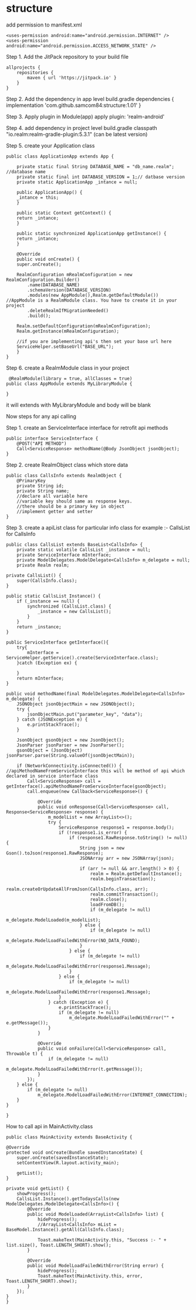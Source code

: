 # structure

add permission to manifest.xml

    <uses-permission android:name="android.permission.INTERNET" />
    <uses-permission android:name="android.permission.ACCESS_NETWORK_STATE" />
    
Step 1. Add the JitPack repository to your build file

	allprojects {
		repositories {
			maven { url 'https://jitpack.io' }
		}
	}
  
Step 2. Add the dependency in app level build.gradle
	dependencies {
	        implementation 'com.github.samcom84:structure:1.01'
	}
  
Step 3. Apply plugin in Module(app)
    	apply plugin: 'realm-android'

Step 4. add dependency in project level build.gradle
   	classpath "io.realm:realm-gradle-plugin:5.3.1"  (can be latest version)
   
Step 5. create your Application class

	public class ApplicationApp extends App {

	    private static final String DATABASE_NAME = "db_name.realm"; //database name
	    private static final int DATABASE_VERSION = 1;// datbase version
	    private static ApplicationApp _intance = null;

	    public ApplicationApp() {
		_intance = this;
	    }

	    public static Context getContext() {
		return _intance;
	    }

	    public static synchronized ApplicationApp getInstance() {
		return _intance;
	    }

	    @Override
	    public void onCreate() {
		super.onCreate();

		RealmConfiguration mRealmConfiguration = new RealmConfiguration.Builder()
			.name(DATABASE_NAME)
			.schemaVersion(DATABASE_VERSION)
			.modules(new AppModule(),Realm.getDefaultModule())  //AppModule is a RealmModule class. You have to create it in your project
			.deleteRealmIfMigrationNeeded()
			.build();

		Realm.setDefaultConfiguration(mRealmConfiguration);
		Realm.getInstance(mRealmConfiguration);

		//if you are implementing api's then set your base url here 
		ServiceHelper.setBaseUrl("BASE_URL");
	    }
	}

Step 6. create a RealmModule class in your project
  
	 @RealmModule(library = true, allClasses = true)
	public class AppModule extends MyLibraryModule {

	}

it will extends with MyLibraryModule and body will be blank 

Now steps for any api calling 

Step 1. create an ServiceInterface interface for retrofit api methods 

	public interface ServiceInterface {
	    @POST("API METHOD")
	    Call<ServiceResponse> methodName(@Body JsonObject jsonObject);
	}


Step 2. create RealmObject class which store data 
	
	public class CallsInfo extends RealmObject {
	    @PrimaryKey
	    private String id;
	    private String name;
	    //declare all variable here 
	    //variable key should same as response keys.
	    //there should be a primary key in object
	    //implement getter and setter
	}	
  
Step 3. create a apiList class for particular info class 
for example :-  CallsList for CallsInfo

	public class CallsList extends BaseList<CallsInfo> {
	    private static volatile CallsList _instance = null;
	    private ServiceInterface mInterface;
	    private ModelDelegates.ModelDelegate<CallsInfo> m_delegate = null;
	    private Realm realm;

    private CallsList() {
        super(CallsInfo.class);
    }

    public static CallsList Instance() {
        if (_instance == null) {
            synchronized (CallsList.class) {
                _instance = new CallsList();
            }
        }
        return _instance;
    }

    public ServiceInterface getInterface(){
        try{
            mInterface = ServiceHelper.getService().create(ServiceInterface.class);
        }catch (Exception ex) {

        }
        return mInterface;
    }

    public void methodName(final ModelDelegates.ModelDelegate<CallsInfo> m_delegate) {
        JSONObject jsonObjectMain = new JSONObject();
        try {
            jsonObjectMain.put("parameter_key", "data");
        } catch (JSONException e) {
            e.printStackTrace();
        }

        JsonObject gsonObject = new JsonObject();
        JsonParser jsonParser = new JsonParser();
        gsonObject = (JsonObject) jsonParser.parse(String.valueOf(jsonObjectMain));

        if (NetworkConnectivity.isConnected()) { //apiMethodNameFromServiceInterface this will be method of api which declared in service interface class
            Call<ServiceResponse> call = getInterface().apiMethodNameFromServiceInterface(gsonObject);
            call.enqueue(new Callback<ServiceResponse>() {

                @Override
                public void onResponse(Call<ServiceResponse> call, Response<ServiceResponse> response) {
                    m_modelList = new ArrayList<>();
                    try {
                        ServiceResponse response1 = response.body();
                        if (!response1.is_error) {
                            if (response1.RawResponse.toString() != null) {
                                String json = new Gson().toJson(response1.RawResponse);
                                JSONArray arr = new JSONArray(json);

                                if (arr != null && arr.length() > 0) {
                                    realm = Realm.getDefaultInstance();
                                    realm.beginTransaction();
                                    realm.createOrUpdateAllFromJson(CallsInfo.class, arr);
                                    realm.commitTransaction();
                                    realm.close();
                                    loadFromDB();
                                    if (m_delegate != null)
                                        m_delegate.ModelLoaded(m_modelList);
                                } else {
                                    if (m_delegate != null)
                                        m_delegate.ModelLoadFailedWithError(NO_DATA_FOUND);
                                }
                            } else {
                                if (m_delegate != null)
                                    m_delegate.ModelLoadFailedWithError(response1.Message);
                            }
                        } else {
                            if (m_delegate != null)
                                m_delegate.ModelLoadFailedWithError(response1.Message);
                        }
                    } catch (Exception e) {
                        e.printStackTrace();
                        if (m_delegate != null)
                            m_delegate.ModelLoadFailedWithError("" + e.getMessage());
                    }
                }

                @Override
                public void onFailure(Call<ServiceResponse> call, Throwable t) {
                    if (m_delegate != null)
                        m_delegate.ModelLoadFailedWithError(t.getMessage());
                }
            });
        } else {
            if (m_delegate != null)
                m_delegate.ModelLoadFailedWithError(INTERNET_CONNECTION);
        }
    }

	}


How to call api in MainActivity.class

	public class MainActivity extends BaseActivity {

    @Override
    protected void onCreate(Bundle savedInstanceState) {
        super.onCreate(savedInstanceState);
        setContentView(R.layout.activity_main);
        
        getList();
    }

    private void getList() {
        showProgress();
        CallsList.Instance().getTodaysCalls(new ModelDelegates.ModelDelegate<CallsInfo>() {
            @Override
            public void ModelLoaded(ArrayList<CallsInfo> list) {
                hideProgress();
                //ArrayList<CallsInfo> mList =  BaseModel.Instance().getAll(CallsInfo.class);

                Toast.makeText(MainActivity.this, "Success :- " + list.size(), Toast.LENGTH_SHORT).show();
            }

            @Override
            public void ModelLoadFailedWithError(String error) {
                hideProgress();
                Toast.makeText(MainActivity.this, error, Toast.LENGTH_SHORT).show();
            }
        });
    }
	}




